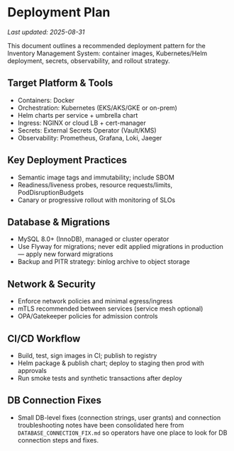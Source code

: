 # Deployment Plan

_Last updated: 2025-08-31_

This document outlines a recommended deployment pattern for the Inventory Management System: container images, Kubernetes/Helm deployment, secrets, observability, and rollout strategy.

## Target Platform & Tools
- Containers: Docker
- Orchestration: Kubernetes (EKS/AKS/GKE or on-prem)
- Helm charts per service + umbrella chart
- Ingress: NGINX or cloud LB + cert-manager
- Secrets: External Secrets Operator (Vault/KMS)
- Observability: Prometheus, Grafana, Loki, Jaeger

## Key Deployment Practices
- Semantic image tags and immutability; include SBOM
- Readiness/liveness probes, resource requests/limits, PodDisruptionBudgets
- Canary or progressive rollout with monitoring of SLOs

## Database & Migrations
- MySQL 8.0+ (InnoDB), managed or cluster operator
- Use Flyway for migrations; never edit applied migrations in production — apply new forward migrations
- Backup and PITR strategy: binlog archive to object storage

## Network & Security
- Enforce network policies and minimal egress/ingress
- mTLS recommended between services (service mesh optional)
- OPA/Gatekeeper policies for admission controls

## CI/CD Workflow
- Build, test, sign images in CI; publish to registry
- Helm package & publish chart; deploy to staging then prod with approvals
- Run smoke tests and synthetic transactions after deploy

## DB Connection Fixes
- Small DB-level fixes (connection strings, user grants) and connection troubleshooting notes have been consolidated here from `DATABASE_CONNECTION_FIX.md` so operators have one place to look for DB connection steps and fixes.
